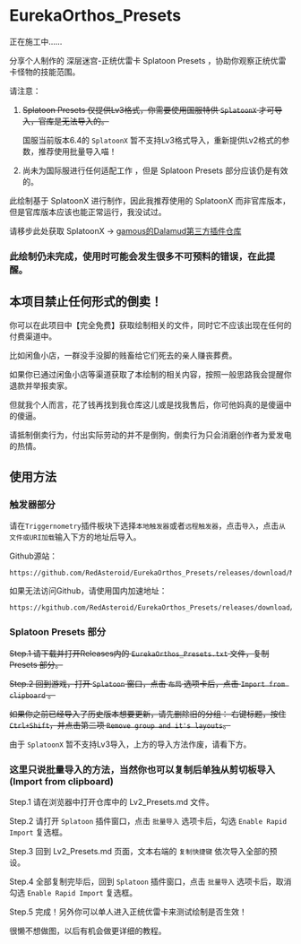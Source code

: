 # EurekaOrthos_Presets
正在施工中……

分享个人制作的 深层迷宫-正统优雷卡 Splatoon Presets ，协助你观察正统优雷卡怪物的技能范围。

请注意：

1. ~~Splatoon Presets 仅提供Lv3格式，你需要使用国服特供 `SplatoonX` 才可导入，官库是无法导入的。~~

   国服当前版本6.4的 `SplatoonX` 暂不支持Lv3格式导入，重新提供Lv2格式的参数，推荐使用批量导入喵！

2. 尚未为国际服进行任何适配工作 ，但是 Splatoon Presets 部分应该仍是有效的。

此绘制基于 SplatoonX 进行制作，因此我推荐使用的 SplatoonX 而非官库版本，但是官库版本应该也能正常运行，我没试过。

请移步此处获取 SplatoonX → [gamous的Dalamud第三方插件仓库](https://github.com/gamous/DalamudPluginsCN-Dev/)


### 此绘制仍未完成，使用时可能会发生很多不可预料的错误，在此提醒。 ###

## 本项目禁止任何形式的倒卖！ ##

你可以在此项目中【完全免费】获取绘制相关的文件，同时它不应该出现在任何的付费渠道中。

比如闲鱼小店，一群没手没脚的贱畜给它们死去的亲人赚丧葬费。

如果你已通过闲鱼小店等渠道获取了本绘制的相关内容，按照一般思路我会提醒你退款并举报卖家。

但就我个人而言，花了钱再找到我仓库这儿或是找我售后，你可他妈真的是傻逼中的傻逼。

请抵制倒卖行为，付出实际劳动的并不是倒狗，倒卖行为只会消磨创作者为爱发电的热情。

## 使用方法

### 触发器部分

请在``Triggernometry``插件板块下选择``本地触发器``或者``远程触发器``，点击``导入``，点击``从文件或URI加载``输入下方的地址后导入。

Github源站：
```
https://github.com/RedAsteroid/EurekaOrthos_Presets/releases/download/Main/EurekaOrthos_TRN.xml
```
如果无法访问Github，请使用国内加速地址：
```
https://kgithub.com/RedAsteroid/EurekaOrthos_Presets/releases/download/Main/EurekaOrthos_TRN.xml
```

### Splatoon Presets 部分

~~Step.1 请下载并打开Releases内的 `EurekaOrthos_Presets.txt` 文件，复制 Presets 部分。~~

~~Step.2 回到游戏，打开 `Splatoon` 窗口，点击 `布局` 选项卡后，点击 `Import from clipboard` 。~~

~~如果你之前已经导入了历史版本想要更新，请先删除旧的分组： 右键标题，按住`Ctrl+Shift`，并点击第二项 `Remove group and it's layouts`。~~

由于 `SplatoonX` 暂不支持Lv3导入，上方的导入方法作废，请看下方。

### 这里只说批量导入的方法，当然你也可以复制后单独从剪切板导入(Import from clipboard)

Step.1 请在浏览器中打开仓库中的 Lv2_Presets.md 文件。

Step.2 请打开 `Splatoon` 插件窗口，点击 `批量导入` 选项卡后，勾选 `Enable Rapid Import` 复选框。

Step.3 回到 Lv2_Presets.md 页面，文本右端的 `复制快捷键` 依次导入全部的预设。

Step.4 全部复制完毕后，回到 `Splatoon` 插件窗口，点击 `批量导入` 选项卡后，取消勾选 `Enable Rapid Import` 复选框。

Step.5 完成！另外你可以单人进入正统优雷卡来测试绘制是否生效！

很懒不想做图，以后有机会做更详细的教程。
